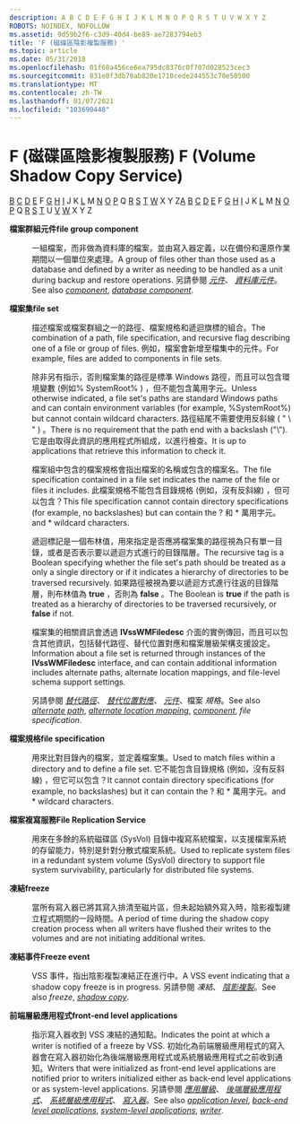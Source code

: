 ```yaml
---
description: A B C D E F G H I J K L M N O P Q R S T U V W X Y Z
ROBOTS: NOINDEX, NOFOLLOW
ms.assetid: 9d59b2f6-c3d9-40d4-be89-ae7283794eb3
title: 'F (磁碟區陰影複製服務) '
ms.topic: article
ms.date: 05/31/2018
ms.openlocfilehash: 01f60a456ce6ea795dc8376c0f707d028523cec3
ms.sourcegitcommit: 831e8f3db78ab820e1710cede244553c70e50500
ms.translationtype: MT
ms.contentlocale: zh-TW
ms.lasthandoff: 01/07/2021
ms.locfileid: "103690448"
---
```

# <a name="f-volume-shadow-copy-service"></a><span data-ttu-id="02a0c-103">F (磁碟區陰影複製服務) </span><span class="sxs-lookup"><span data-stu-id="02a0c-103">F (Volume Shadow Copy Service)</span></span>

<span data-ttu-id="02a0c-104">[](vssgloss-a.md) [B](vssgloss-b.md) [C](vssgloss-c.md) [D](vssgloss-d.md) [E](vssgloss-e.md) F [G](vssgloss-g.md) [H](vssgloss-h.md) [I](vssgloss-i.md) J K [L](vssgloss-l.md) M [N](vssgloss-n.md) [O](vssgloss-o.md) [P](vssgloss-p.md) Q [R](vssgloss-r.md) [S](vssgloss-s.md) [T](vssgloss-t.md) [](vssgloss-v.md) [W](vssgloss-w.md) X Y Z</span><span class="sxs-lookup"><span data-stu-id="02a0c-104">[A](vssgloss-a.md) [B](vssgloss-b.md) [C](vssgloss-c.md) [D](vssgloss-d.md) [E](vssgloss-e.md) F [G](vssgloss-g.md) [H](vssgloss-h.md) [I](vssgloss-i.md) J K [L](vssgloss-l.md) M [N](vssgloss-n.md) [O](vssgloss-o.md) [P](vssgloss-p.md) Q [R](vssgloss-r.md) [S](vssgloss-s.md) [T](vssgloss-t.md) U [V](vssgloss-v.md) [W](vssgloss-w.md) X Y Z</span></span>

<dl> <dt>

<span data-ttu-id="02a0c-105"><span id="base.vssgloss_file_group_component"></span><span id="BASE.VSSGLOSS_FILE_GROUP_COMPONENT"></span>**檔案群組元件**</span><span class="sxs-lookup"><span data-stu-id="02a0c-105"><span id="base.vssgloss_file_group_component"></span><span id="BASE.VSSGLOSS_FILE_GROUP_COMPONENT"></span>**file group component**</span></span>
</dt> <dd>

<span data-ttu-id="02a0c-106">一組檔案，而非做為資料庫的檔案，並由寫入器定義，以在備份和還原作業期間以一個單位來處理。</span><span class="sxs-lookup"><span data-stu-id="02a0c-106">A group of files other than those used as a database and defined by a writer as needing to be handled as a unit during backup and restore operations.</span></span> <span data-ttu-id="02a0c-107">另請參閱 [*元件*](vssgloss-c.md)、 [*資料庫元件*](vssgloss-d.md)。</span><span class="sxs-lookup"><span data-stu-id="02a0c-107">See also [*component*](vssgloss-c.md), [*database component*](vssgloss-d.md).</span></span>

</dd> <dt>

<span data-ttu-id="02a0c-108"><span id="base.vssgloss_file_set"></span><span id="BASE.VSSGLOSS_FILE_SET"></span>**檔案集**</span><span class="sxs-lookup"><span data-stu-id="02a0c-108"><span id="base.vssgloss_file_set"></span><span id="BASE.VSSGLOSS_FILE_SET"></span>**file set**</span></span>
</dt> <dd>

<span data-ttu-id="02a0c-109">描述檔案或檔案群組之一的路徑、檔案規格和遞迴旗標的組合。</span><span class="sxs-lookup"><span data-stu-id="02a0c-109">The combination of a path, file specification, and recursive flag describing one of a file or group of files.</span></span> <span data-ttu-id="02a0c-110">例如，檔案會新增至檔集中的元件。</span><span class="sxs-lookup"><span data-stu-id="02a0c-110">For example, files are added to components in file sets.</span></span>

<span data-ttu-id="02a0c-111">除非另有指示，否則檔案集的路徑是標準 Windows 路徑，而且可以包含環境變數 (例如% SystemRoot% ) ，但不能包含萬用字元。</span><span class="sxs-lookup"><span data-stu-id="02a0c-111">Unless otherwise indicated, a file set's paths are standard Windows paths and can contain environment variables (for example, %SystemRoot%) but cannot contain wildcard characters.</span></span> <span data-ttu-id="02a0c-112">路徑結尾不需要使用反斜線 ( " \\ " ) 。</span><span class="sxs-lookup"><span data-stu-id="02a0c-112">There is no requirement that the path end with a backslash ("\\").</span></span> <span data-ttu-id="02a0c-113">它是由取得此資訊的應用程式所組成，以進行檢查。</span><span class="sxs-lookup"><span data-stu-id="02a0c-113">It is up to applications that retrieve this information to check it.</span></span>

<span data-ttu-id="02a0c-114">檔案組中包含的檔案規格會指出檔案的名稱或包含的檔案名。</span><span class="sxs-lookup"><span data-stu-id="02a0c-114">The file specification contained in a file set indicates the name of the file or files it includes.</span></span> <span data-ttu-id="02a0c-115">此檔案規格不能包含目錄規格 (例如，沒有反斜線) ，但可以包含？</span><span class="sxs-lookup"><span data-stu-id="02a0c-115">This file specification cannot contain directory specifications (for example, no backslashes) but can contain the ?</span></span> <span data-ttu-id="02a0c-116">和 \* 萬用字元。</span><span class="sxs-lookup"><span data-stu-id="02a0c-116">and \* wildcard characters.</span></span>

<span data-ttu-id="02a0c-117">遞迴標記是一個布林值，用來指定是否應將檔案集的路徑視為只有單一目錄，或者是否表示要以遞迴方式進行的目錄階層。</span><span class="sxs-lookup"><span data-stu-id="02a0c-117">The recursive tag is a Boolean specifying whether the file set's path should be treated as a only a single directory or if it indicates a hierarchy of directories to be traversed recursively.</span></span> <span data-ttu-id="02a0c-118">如果路徑被視為要以遞迴方式進行往返的目錄階層，則布林值為 **true** ，否則為 **false** 。</span><span class="sxs-lookup"><span data-stu-id="02a0c-118">The Boolean is **true** if the path is treated as a hierarchy of directories to be traversed recursively, or **false** if not.</span></span>

<span data-ttu-id="02a0c-119">檔案集的相關資訊會透過 **IVssWMFiledesc** 介面的實例傳回，而且可以包含其他資訊，包括替代路徑、替代位置對應和檔案層級架構支援設定。</span><span class="sxs-lookup"><span data-stu-id="02a0c-119">Information about a file set is returned through instances of the **IVssWMFiledesc** interface, and can contain additional information includes alternate paths, alternate location mappings, and file-level schema support settings.</span></span>

<span data-ttu-id="02a0c-120">另請參閱 [*替代路徑*](vssgloss-a.md)、 [*替代位置對應*](vssgloss-a.md)、 [*元件*](vssgloss-c.md)、檔案 *規格*。</span><span class="sxs-lookup"><span data-stu-id="02a0c-120">See also [*alternate path*](vssgloss-a.md), [*alternate location mapping*](vssgloss-a.md), [*component*](vssgloss-c.md), *file specification*.</span></span>

</dd> <dt>

<span data-ttu-id="02a0c-121"><span id="base.vssgloss_file_specification"></span><span id="BASE.VSSGLOSS_FILE_SPECIFICATION"></span>**檔案規格**</span><span class="sxs-lookup"><span data-stu-id="02a0c-121"><span id="base.vssgloss_file_specification"></span><span id="BASE.VSSGLOSS_FILE_SPECIFICATION"></span>**file specification**</span></span>
</dt> <dd>

<span data-ttu-id="02a0c-122">用來比對目錄內的檔案，並定義檔案集。</span><span class="sxs-lookup"><span data-stu-id="02a0c-122">Used to match files within a directory and to define a file set.</span></span> <span data-ttu-id="02a0c-123">它不能包含目錄規格 (例如，沒有反斜線) ，但它可以包含？</span><span class="sxs-lookup"><span data-stu-id="02a0c-123">It cannot contain directory specifications (for example, no backslashes) but it can contain the ?</span></span> <span data-ttu-id="02a0c-124">和 \* 萬用字元。</span><span class="sxs-lookup"><span data-stu-id="02a0c-124">and \* wildcard characters.</span></span>

</dd> <dt>

<span data-ttu-id="02a0c-125"><span id="base.vssgloss_file_system_replication"></span><span id="BASE.VSSGLOSS_FILE_SYSTEM_REPLICATION"></span>**檔案複寫服務**</span><span class="sxs-lookup"><span data-stu-id="02a0c-125"><span id="base.vssgloss_file_system_replication"></span><span id="BASE.VSSGLOSS_FILE_SYSTEM_REPLICATION"></span>**File Replication Service**</span></span>
</dt> <dd>

<span data-ttu-id="02a0c-126">用來在多餘的系統磁碟區 (SysVol) 目錄中複寫系統檔案，以支援檔案系統的存留能力，特別是針對分散式檔案系統。</span><span class="sxs-lookup"><span data-stu-id="02a0c-126">Used to replicate system files in a redundant system volume (SysVol) directory to support file system survivability, particularly for distributed file systems.</span></span>

</dd> <dt>

<span data-ttu-id="02a0c-127"><span id="base.vssgloss_freeze"></span><span id="BASE.VSSGLOSS_FREEZE"></span>**凍結**</span><span class="sxs-lookup"><span data-stu-id="02a0c-127"><span id="base.vssgloss_freeze"></span><span id="BASE.VSSGLOSS_FREEZE"></span>**freeze**</span></span>
</dt> <dd>

<span data-ttu-id="02a0c-128">當所有寫入器已將其寫入排清至磁片區，但未起始額外寫入時，陰影複製建立程式期間的一段時間。</span><span class="sxs-lookup"><span data-stu-id="02a0c-128">A period of time during the shadow copy creation process when all writers have flushed their writes to the volumes and are not initiating additional writes.</span></span>

</dd> <dt>

<span data-ttu-id="02a0c-129"><span id="base.vssgloss_freeze_event"></span><span id="BASE.VSSGLOSS_FREEZE_EVENT"></span>**凍結事件**</span><span class="sxs-lookup"><span data-stu-id="02a0c-129"><span id="base.vssgloss_freeze_event"></span><span id="BASE.VSSGLOSS_FREEZE_EVENT"></span>**Freeze event**</span></span>
</dt> <dd>

<span data-ttu-id="02a0c-130">VSS 事件，指出陰影複製凍結正在進行中。</span><span class="sxs-lookup"><span data-stu-id="02a0c-130">A VSS event indicating that a shadow copy freeze is in progress.</span></span> <span data-ttu-id="02a0c-131">另請參閱 *凍結*、 [*陰影複製*](vssgloss-s.md)。</span><span class="sxs-lookup"><span data-stu-id="02a0c-131">See also *freeze*, [*shadow copy*](vssgloss-s.md).</span></span>

</dd> <dt>

<span data-ttu-id="02a0c-132"><span id="base.vssgloss_front_end_level_applications"></span><span id="BASE.VSSGLOSS_FRONT_END_LEVEL_APPLICATIONS"></span>**前端層級應用程式**</span><span class="sxs-lookup"><span data-stu-id="02a0c-132"><span id="base.vssgloss_front_end_level_applications"></span><span id="BASE.VSSGLOSS_FRONT_END_LEVEL_APPLICATIONS"></span>**front-end level applications**</span></span>
</dt> <dd>

<span data-ttu-id="02a0c-133">指示寫入器收到 VSS 凍結的通知點。</span><span class="sxs-lookup"><span data-stu-id="02a0c-133">Indicates the point at which a writer is notified of a freeze by VSS.</span></span> <span data-ttu-id="02a0c-134">初始化為前端層級應用程式的寫入器會在寫入器初始化為後端層級應用程式或系統層級應用程式之前收到通知。</span><span class="sxs-lookup"><span data-stu-id="02a0c-134">Writers that were initialized as front-end level applications are notified prior to writers initialized either as back-end level applications or as system-level applications.</span></span> <span data-ttu-id="02a0c-135">另請參閱 [*應用層級*](vssgloss-a.md)、 [*後端層級應用程式*](vssgloss-b.md)、 [*系統層級應用程式*](vssgloss-s.md)、 [*寫入器*](vssgloss-w.md)。</span><span class="sxs-lookup"><span data-stu-id="02a0c-135">See also [*application level*](vssgloss-a.md), [*back-end level applications*](vssgloss-b.md), [*system-level applications*](vssgloss-s.md), [*writer*](vssgloss-w.md).</span></span>

</dd> </dl>

 

 



